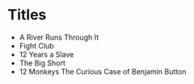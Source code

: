 # Titles
- A River Runs Through It
- Fight Club
- 12 Years a Slave
- The Big Short
- 12 Monkeys
  The Curious Case of Benjamin Button

